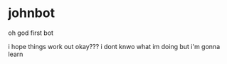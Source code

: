 # johnbot

oh god first bot

i hope things work out okay??? i dont knwo what im doing but i'm gonna learn

